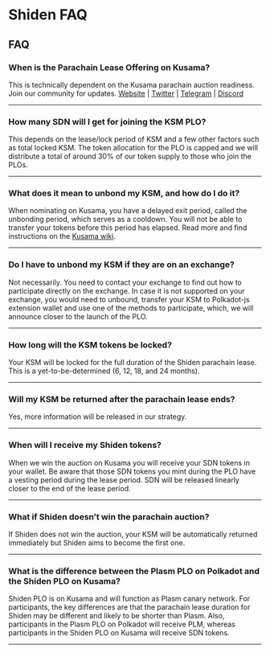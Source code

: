 # Shiden FAQ

## **FAQ**

### **When is the Parachain Lease Offering on Kusama?**

This is technically dependent on the Kusama parachain auction readiness. Join our community for updates. [Website](https://www.plasmnet.io/) \| [Twitter](https://twitter.com/Plasm_Network) \| [Telegram](https://t.me/PlasmOfficial) \| [Discord](https://discord.gg/Z3nC9U4)  
****

### **How many SDN will I get for joining the KSM PLO?**

This depends on the lease/lock period of KSM and a few other factors such as total locked KSM. The token allocation for the PLO is capped and we will distribute a total of around 30% of our token supply to those who join the PLOs.  
****

### **What does it mean to unbond my KSM, and how do I do it?**

When nominating on Kusama, you have a delayed exit period, called the unbonding period, which serves as a cooldown. You will not be able to transfer your tokens before this period has elapsed. Read more and find instructions on the [Kusama wiki](https://guide.kusama.network/docs/en/maintain-guides-how-to-unbond).  
****

### **Do I have to unbond my KSM if they are on an exchange?**

Not necessarily. You need to contact your exchange to find out how to participate directly on the exchange. In case it is not supported on your exchange, you would need to unbound, transfer your KSM to Polkadot-js extension wallet and use one of the methods to participate, which, we will announce closer to the launch of the PLO.  
****

### **How long will the KSM tokens be locked?**

Your KSM will be locked for the full duration of the Shiden parachain lease. This is a yet-to-be-determined \(6, 12, 18, and 24 months\).  
****

### **Will my KSM be returned after the parachain lease ends?**

Yes, more information will be released in our strategy.  
****

### **When will I receive my Shiden tokens?**

When we win the auction on Kusama you will receive your SDN tokens in your wallet. Be aware that those SDN tokens you mint during the PLO have a vesting period during the lease period. SDN will be released linearly closer to the end of the lease period.  
****

### **What if Shiden doesn’t win the parachain auction?**

If Shiden does not win the auction, your KSM will be automatically returned immediately but Shiden aims to become the first one.  
****

### **What is the difference between the Plasm PLO on Polkadot and the Shiden PLO on Kusama?**

Shiden PLO is on Kusama and will function as Plasm canary network. For participants, the key differences are that the parachain lease duration for Shiden may be different and likely to be shorter than Plasm. Also, participants in the Plasm PLO on Polkadot will receive PLM, whereas participants in the Shiden PLO on Kusama will receive SDN tokens.  
  
****

